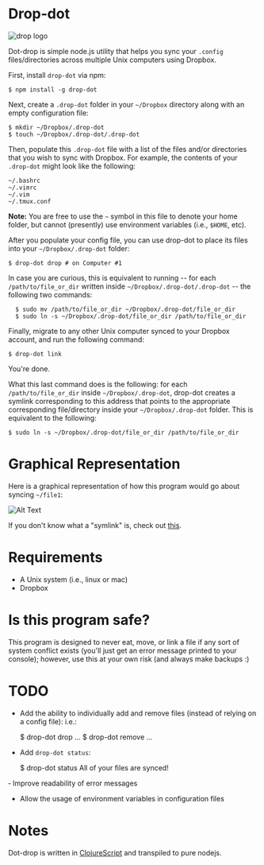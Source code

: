 # Drop-dot

![drop logo](http://www.brandcrowd.com/gallery/brands/pictures/picture12405610372559.png)

Dot-drop is simple node.js utility that helps you sync your `.config` files/directories across multiple Unix computers using Dropbox. 

First, install `drop-dot` via npm:

    $ npm install -g drop-dot

Next, create a `.drop-dot` folder in your `~/Dropbox` directory along with an empty configuration file:

    $ mkdir ~/Dropbox/.drop-dot
    $ touch ~/Dropbox/.drop-dot/.drop-dot

Then, populate this `.drop-dot` file with a list of the files and/or directories that you wish to sync with Dropbox. For example, the contents of your `.drop-dot` might look like the following:

    ~/.bashrc
    ~/.vimrc
    ~/.vim
    ~/.tmux.conf

**Note:** You are free to use the `~` symbol in this file to denote your home folder, but cannot (presently) use environment variables (i.e., `$HOME`, etc).

After you populate your config file, you can use drop-dot to place its files into your `~/Dropbox/.drop-dot` folder:


    $ drop-dot drop # on Computer #1

In case you are curious, this is equivalent to running -- for each `/path/to/file_or_dir` written inside `~/Dropbox/.drop-dot/.drop-dot` -- the following two commands:

	  $ sudo mv /path/to/file_or_dir ~/Dropbox/.drop-dot/file_or_dir
	  $ sudo ln -s ~/Dropbox/.drop-dot/file_or_dir /path/to/file_or_dir

Finally, migrate to any other Unix computer synced to your Dropbox account, and run the following command:

    $ drop-dot link

You're done.

What this last command does is the following: for each `/path/to/file_or_dir` inside `~/Dropbox/.drop-dot`, drop-dot creates a symlink corresponding to this address that points to the appropriate corresponding file/directory inside your `~/Dropbox/.drop-dot` folder.  This is equivalent to the following:

    $ sudo ln -s ~/Dropbox/.drop-dot/file_or_dir /path/to/file_or_dir

# Graphical Representation

Here is a graphical representation of how this program would go about syncing `~/file1`:

![Alt Text](http://www.gravizo.com/g?%20%20digraph%20G%20{%20%20%20%20aize%20=%224,4%22;%20%20%20%20%22~/Dropbox/.drop-dot/file1%22%20[shape=box];%20%20%20%20%22Computer%20A:~/file1%22%20-%3E%20%22~/Dropbox/.drop-dot/file1%22%20[style=bold,label=%22symlinked%22];%20%20%20%20%22Computer%20B:%20~/file1%20%22-%3E%20%22~/Dropbox/.drop-dot/file1%22[style=bold,label=%22symlinked%22];%20})

If you don't know what a "symlink" is, check out [this](https://en.wikipedia.org/wiki/Symbolic_link).

# Requirements

- A Unix system (i.e., linux or mac)
- Dropbox

# Is this program safe?

This program is designed to never eat, move, or link a file if any sort of system conflict exists (you'll just get an error message printed to your console); however, use this at your own risk (and always make backups :)

# TODO

- Add the ability to individually add and remove files (instead of relying on a config file): i.e.: 

    $ drop-dot drop <file1> ... <filen>
    $ drop-dot remove <file1> ... <filen>

- Add `drop-dot status`:

    $ drop-dot status
    All of your files are synced!

‐ Improve readability of error messages
- Allow the usage of environment variables in configuration files

# Notes

Dot-drop is written in [ClojureScript](https://github.com/clojure/clojurescript/wiki) and transpiled to pure nodejs.

